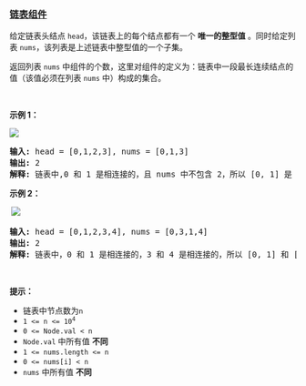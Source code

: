 ### [链表组件](https://leetcode-cn.com/problems/linked-list-components)

<p>给定链表头结点&nbsp;<code>head</code>，该链表上的每个结点都有一个 <strong>唯一的整型值</strong> 。同时给定列表&nbsp;<code>nums</code>，该列表是上述链表中整型值的一个子集。</p>

<p>返回列表&nbsp;<code>nums</code>&nbsp;中组件的个数，这里对组件的定义为：链表中一段最长连续结点的值（该值必须在列表&nbsp;<code>nums</code>&nbsp;中）构成的集合。</p>

<p>&nbsp;</p>

<p><strong>示例&nbsp;1：</strong></p>

<p><img src="https://assets.leetcode.com/uploads/2021/07/22/lc-linkedlistcom1.jpg" /></p>

<pre>
<strong>输入:</strong> head = [0,1,2,3], nums = [0,1,3]
<strong>输出:</strong> 2
<strong>解释:</strong> 链表中,0 和 1 是相连接的，且 nums 中不包含 2，所以 [0, 1] 是 nums 的一个组件，同理 [3] 也是一个组件，故返回 2。</pre>

<p><strong>示例 2：</strong></p>

<p><strong>&nbsp;</strong><img src="https://assets.leetcode.com/uploads/2021/07/22/lc-linkedlistcom2.jpg" /></p>

<pre>
<strong>输入:</strong> head = [0,1,2,3,4], nums = [0,3,1,4]
<strong>输出:</strong> 2
<strong>解释:</strong> 链表中，0 和 1 是相连接的，3 和 4 是相连接的，所以 [0, 1] 和 [3, 4] 是两个组件，故返回 2。</pre>

<p>&nbsp;</p>

<p><strong>提示：</strong></p>

<ul>
	<li>链表中节点数为<code>n</code></li>
	<li><code>1 &lt;= n &lt;= 10<sup>4</sup></code></li>
	<li><code>0 &lt;= Node.val &lt; n</code></li>
	<li><code>Node.val</code>&nbsp;中所有值 <strong>不同</strong></li>
	<li><code>1 &lt;= nums.length &lt;= n</code></li>
	<li><code>0 &lt;= nums[i] &lt; n</code></li>
	<li><code>nums</code> 中所有值 <strong>不同</strong></li>
</ul>
